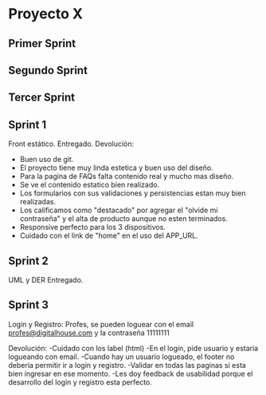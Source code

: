# Proyecto X

## Primer Sprint 

## Segundo Sprint 

## Tercer Sprint 

## Sprint 1
Front estático. 
Entregado.
Devolución: 
- Buen uso de git.
- El proyecto tiene muy linda estetica y buen uso del diseño.
- Para la pagina de FAQs falta contenido real y mucho mas diseño.
- Se ve el contenido estatico bien realizado.
- Los formularios con sus validaciones y persistencias estan muy bien realizadas.
- Los calificamos como "destacado" por agregar el "olvide mi contraseña" y el alta de producto aunque no esten terminados.
- Responsive perfecto para los 3 dispositivos.
- Cuidado con el link de "home" en el uso del APP_URL.

## Sprint 2
UML y DER
Entregado.

## Sprint 3
Login y Registro: Profes, se pueden loguear con el email profes@digitalhouse.com y la contraseña 11111111

Devolución: 
-Cuidado con los label (html)
-En el login, pide usuario y estaria logueando con email.
-Cuando hay un usuario logueado, el footer no deberia permitir ir a login y registro.
-Validar en todas las paginas si esta bien ingresar en ese momento.
-Les doy feedback de usabilidad porque el desarrollo del login y registro esta perfecto.
